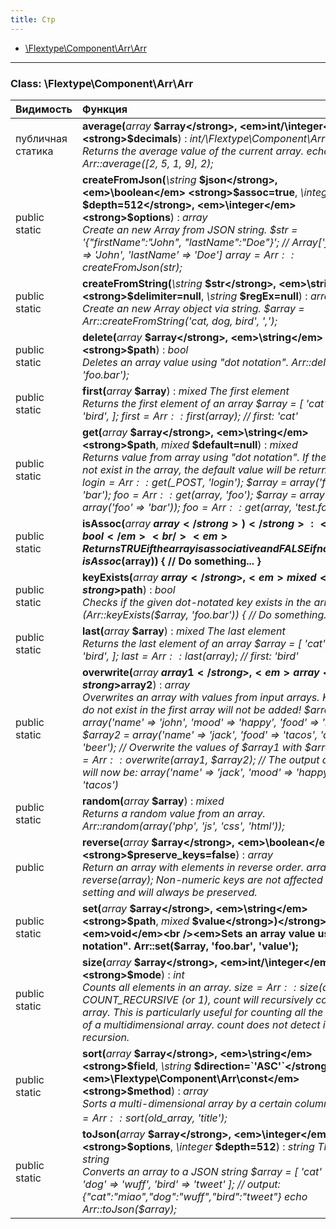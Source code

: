 ```yaml
---
title: Стр
---
```


- [\Flextype\Component\Arr\Arr](#class-flextypecomponentarrarr)

<hr /><a id="class-flextypecomponentarrarr"></a>

### Class: \Flextype\Component\Arr\Arr

| Видимость         | Функция                                                                                                                                                                                                                                                                                                                                         |
|:----------------- |:----------------------------------------------------------------------------------------------------------------------------------------------------------------------------------------------------------------------------------------------------------------------------------------------------------------------------------------------- |
| публичная статика | <strong>average(</strong><em>array</em> <strong>$array</strong>, <em>int/\integer</em> <strong>$decimals</strong>)</strong> : <em>int/\Flextype\Component\Arr\double</em><br /><em>Returns the average value of the current array. echo Arr::average([2, 5, 1, 9], 2);</em>                                                                                                                             |
| public static     | <strong>createFromJson(</strong><em>\string</em> <strong>$json</strong>, <em>\boolean</em> <strong>$assoc=true</strong>, <em>\integer</em> <strong>$depth=512</strong>, <em>\integer</em> <strong>$options</strong>)</strong> : <em>array</em><br /><em>Create an new Array from JSON string. $str = '{"firstName":"John", "lastName":"Doe"}'; // Array['firstName' => 'John', 'lastName' => 'Doe'] $array = Arr::createFromJson($str);</em>              |
| public static     | <strong>createFromString(</strong><em>\string</em> <strong>$str</strong>, <em>\string</em> <strong>$delimiter=null</strong>, <em>\string</em> <strong>$regEx=null</strong>)</strong> : <em>array</em><br /><em>Create an new Array object via string. $array = Arr::createFromString('cat, dog, bird', ',');</em>                                                                 |
| public static     | <strong>delete(</strong><em>array</em> <strong>$array</strong>, <em>\string</em> <strong>$path</strong>)</strong> : <em>bool</em><br /><em>Deletes an array value using "dot notation". Arr::delete($array, 'foo.bar');</em>                                                                                                                      |
| public static     | <strong>first(</strong><em>array</em> <strong>$array</strong>)</strong> : <em>mixed The first element</em><br /><em>Returns the first element of an array $array = [ 'cat', 'dog', 'bird', ]; $first = Arr::first($array); // first: 'cat'</em>                                                                                                                                                                           |
| public static     | <strong>get(</strong><em>array</em> <strong>$array</strong>, <em>\string</em> <strong>$path</strong>, <em>mixed</em> <strong>$default=null</strong>)</strong> : <em>mixed</em><br /><em>Returns value from array using "dot notation". If the key does not exist in the array, the default value will be returned instead. $login = Arr::get($_POST, 'login'); $array = array('foo' => 'bar'); $foo = Arr::get($array, 'foo'); $array = array('test' => array('foo' => 'bar')); $foo = Arr::get($array, 'test.foo');</em>                                                                 |
| public static     | <strong>isAssoc(</strong><em>array</em> <strong>$array</strong>)</strong> : <em>bool</em><br /><em>Returns TRUE if the array is associative and FALSE if not. if (Arr::isAssoc($array)) { // Do something... }</em>                                                                                                                                                                           |
| public static     | <strong>keyExists(</strong><em>array</em> <strong>$array</strong>, <em>mixed</em> <strong>$path</strong>)</strong> : <em>bool</em><br /><em>Checks if the given dot-notated key exists in the array. if (Arr::keyExists($array, 'foo.bar')) { // Do something... }</em>                                                                                                                      |
| public static     | <strong>last(</strong><em>array</em> <strong>$array</strong>)</strong> : <em>mixed The last element</em><br /><em>Returns the last element of an array $array = [ 'cat', 'dog', 'bird', ]; $last = Arr::last($array); // first: 'bird'</em>                                                                                                                                                                           |
| public static     | <strong>overwrite(</strong><em>array</em> <strong>$array1</strong>, <em>array</em> <strong>$array2</strong>)</strong> : <em>array</em><br /><em>Overwrites an array with values from input arrays. Keys that do not exist in the first array will not be added! $array1 = array('name' => 'john', 'mood' => 'happy', 'food' => 'bacon'); $array2 = array('name' => 'jack', 'food' => 'tacos', 'drink' => 'beer'); // Overwrite the values of $array1 with $array2 $array = Arr::overwrite($array1, $array2); // The output of $array will now be: array('name' => 'jack', 'mood' => 'happy', 'food' => 'tacos')</em>                                                                                                                      |
| public static     | <strong>random(</strong><em>array</em> <strong>$array</strong>)</strong> : <em>mixed</em><br /><em>Returns a random value from an array. Arr::random(array('php', 'js', 'css', 'html'));</em>                                                                                                                                                                           |
| public            | <strong>reverse(</strong><em>array</em> <strong>$array</strong>, <em>\boolean</em> <strong>$preserve_keys=false</strong>)</strong> : <em>array</em><br /><em>Return an array with elements in reverse order. $array = Arr::reverse($array); Non-numeric keys are not affected by this setting and will always be preserved.</em>                                                                                                                      |
| public static     | <strong>set(</strong><em>array</em> <strong>$array</strong>, <em>\string</em> <strong>$path</strong>, <em>mixed</em> <strong>$value</strong>)</strong> : <em>void</em><br /><em>Sets an array value using "dot notation". Arr::set($array, 'foo.bar', 'value');</em>                                                                 |
| public static     | <strong>size(</strong><em>array</em> <strong>$array</strong>, <em>int/\integer</em> <strong>$mode</strong>)</strong> : <em>int</em><br /><em>Counts all elements in an array. $size = Arr::size($array); COUNT_RECURSIVE (or 1), count will recursively count the array. This is particularly useful for counting all the elements of a multidimensional array. count does not detect infinite recursion.</em>                                                                                                                     |
| public static     | <strong>sort(</strong><em>array</em> <strong>$array</strong>, <em>\string</em> <strong>$field</strong>, <em>\string</em> <strong>$direction=`'ASC'`</strong>, <em>\Flextype\Component\Arr\const</em> <strong>$method</strong>)</strong> : <em>array</em><br /><em>Sorts a multi-dimensional array by a certain column $new_array = Arr::sort($old_array, 'title');</em> |
| public static     | <strong>toJson(</strong><em>array</em> <strong>$array</strong>, <em>\integer</em> <strong>$options</strong>, <em>\integer</em> <strong>$depth=512</strong>)</strong> : <em>string The JSON string</em><br /><em>Converts an array to a JSON string $array = [ 'cat'  => 'miao', 'dog'  => 'wuff', 'bird' => 'tweet' ]; // output: {"cat":"miao","dog":"wuff","bird":"tweet"} echo Arr::toJson($array);</em>                                                        |
